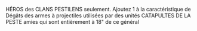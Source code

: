 HÉROS des CLANS PESTILENS seulement. Ajoutez 1
à la caractéristique de Dégâts des armes à projectiles
utilisées par des unités CATAPULTES DE LA PESTE
amies qui sont entièrement à 18" de ce général
